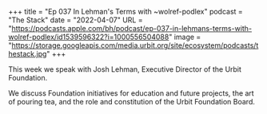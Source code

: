 +++
title = "Ep 037 In Lehman's Terms with ~wolref-podlex"
podcast = "The Stack"
date = "2022-04-07"
URL = "https://podcasts.apple.com/bh/podcast/ep-037-in-lehmans-terms-with-wolref-podlex/id1539596322?i=1000556504088"
image = "https://storage.googleapis.com/media.urbit.org/site/ecosystem/podcasts/thestack.jpg"
+++

This week we speak with Josh Lehman, Executive Director of the Urbit Foundation.


We discuss Foundation initiatives for education and future projects, the art of pouring tea, and the role and constitution of the Urbit Foundation Board.
